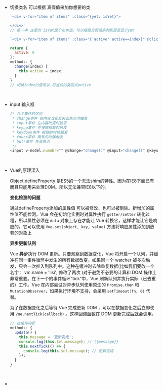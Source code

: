 * 切换类名 可以根据 真假值来加你想要的类 

  ```javascript
  `<div v-for="item of items" :class="{yet: isYet}">

  </div>`
  // 第一中 这里的 isYet是个布尔值。可以根据真假值来判断是否显示yet

  `<div v-for="item of items" :class="{'active' active==index}" @clicjk="change(index)"></div>`

  return {
    active: 0
  };
  methods: {
    change(index) {
      this.active = index;
    }
  }
  // 切换index的值可以 将当前的类变成active
  ```

  ​

* input 输入框

  ```javascript
  /* 几个事件的区别
   * change事件 在内容改变且失去焦点时触发 
   * input事件 在内容改变时触发
   * keyup事件 在按键释放时触发
   * keydown事件 按键的时候触发
   * foucs事件 聚焦的时候触发
   * bulr事件 失去焦点
   */
  <input v-model.numebr="" @change="change()" @input="change()" @keyup="change()">
  ```

  ​

* Vue的原理深入

  Object.defineProperty  是ES5的一个无法shim的特性。因为在IE8下面已有 而且只能用来处理DOM。所以无法兼容IE8以下的。

  **变化检测的问题**

  通过defineProperty添加的属性值 可以被修改、也可以被删除。新增加的属性值不能检测。Vue 会在初始化实例时对属性执行 `getter/setter` 转化过程，所以属性必须在 `data` 对象上存在才能让 Vue 转换它，这样才能让它是响应的。它可以使用 `Vue.set(object, key, value)` 方法将响应属性添加到嵌套的对象上

  **异步更新队列**

  Vue **异步**执行 DOM 更新。只要观察到数据变化，Vue 将开启一个队列，并缓冲在同一事件循环中发生的所有数据改变。如果同一个 watcher 被多次触发，只会一次推入到队列中。这种在缓冲时去除重复数据(比如我们要改一个名字： vm.name = 'lisi'; 修改了两次 )对于避免不必要的计算和 DOM 操作上非常重要。在下一个的事件循环“tick”中，Vue 刷新队列并执行实际（已去重的）工作。Vue 在内部尝试对异步队列使用原生的 `Promise.then` 和 `MutationObserver`，如果执行环境不支持，会采用 `setTimeout(fn, 0)` 代替。

  为了在数据变化之后等待 Vue 完成更新 DOM ，可以在数据变化之后立即使用 `Vue.nextTick(callback)` 。这样回调函数在 DOM 更新完成后就会调用。

  ```Javascript
  // 在组件内部
  methods: {
    updata() {
      this.message = '更新完成';
      console.log(this.$el.message); // {{message}}
      this.nextTick(() => {
        console.log(this.$el.message); // 更新完成    
      });
    } 
  }
  ```

  ​

* ​

